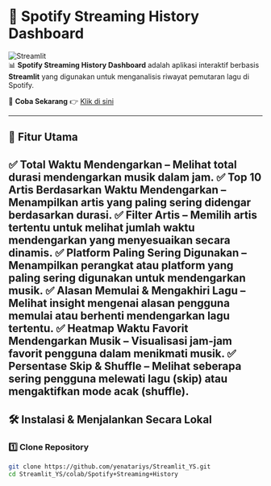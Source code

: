 # 🎵 Spotify Streaming History Dashboard

![Streamlit](https://img.shields.io/badge/Streamlit-App-red?style=flat&logo=streamlit)  
📊 **Spotify Streaming History Dashboard** adalah aplikasi interaktif berbasis **Streamlit** yang digunakan untuk menganalisis riwayat pemutaran lagu di Spotify.  

🚀 **Coba Sekarang** 👉 [Klik di sini](https://spotidashboardys.streamlit.app/)  

---

## 📌 Fitur Utama  
✅ **Total Waktu Mendengarkan** – Melihat total durasi mendengarkan musik dalam jam.
✅ **Top 10 Artis Berdasarkan Waktu Mendengarkan** – Menampilkan artis yang paling sering didengar berdasarkan durasi.
✅ **Filter Artis** – Memilih artis tertentu untuk melihat jumlah waktu mendengarkan yang menyesuaikan secara dinamis.
✅ **Platform Paling Sering Digunakan** – Menampilkan perangkat atau platform yang paling sering digunakan untuk mendengarkan musik.
✅ **Alasan Memulai & Mengakhiri Lagu** – Melihat insight mengenai alasan pengguna memulai atau berhenti mendengarkan lagu tertentu.
✅ **Heatmap Waktu Favorit Mendengarkan Musik** – Visualisasi jam-jam favorit pengguna dalam menikmati musik.
✅ **Persentase Skip & Shuffle** – Melihat seberapa sering pengguna melewati lagu (skip) atau mengaktifkan mode acak (shuffle).
---

## 🛠️ Instalasi & Menjalankan Secara Lokal  
### 1️⃣ **Clone Repository**  
```bash
git clone https://github.com/yenatariys/Streamlit_YS.git
cd Streamlit_YS/colab/Spotify+Streaming+History

